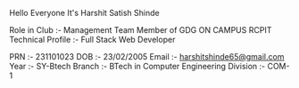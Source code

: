 Hello Everyone
It's Harshit Satish Shinde

Role in Club :- Management Team Member of GDG ON CAMPUS RCPIT
Technical Profile :- Full Stack Web Developer

PRN :- 231101023
DOB :- 23/02/2005
Email :- harshitshinde65@gmail.com
Year :- SY-Btech
Branch :- BTech in Computer Engineering
Division :- COM-1
